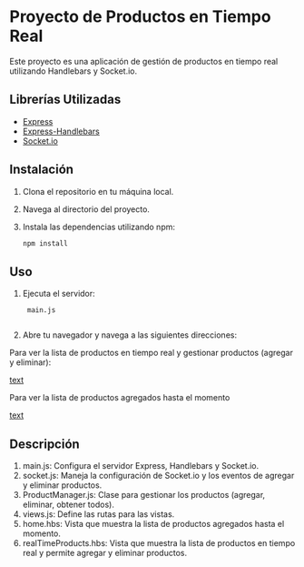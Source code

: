 # Proyecto de Productos en Tiempo Real

Este proyecto es una aplicación de gestión de productos en tiempo real utilizando Handlebars y Socket.io.

## Librerías Utilizadas

- [Express](https://expressjs.com/)
- [Express-Handlebars](https://www.npmjs.com/package/express-handlebars)
- [Socket.io](https://socket.io/)

## Instalación

1. Clona el repositorio en tu máquina local.
2. Navega al directorio del proyecto.
3. Instala las dependencias utilizando npm:

   ```sh
   npm install


## Uso

1. Ejecuta el servidor:

   ```node
    main.js


2. Abre tu navegador y navega a las siguientes direcciones:

Para ver la lista de productos en tiempo real y gestionar productos (agregar y eliminar):

   [text](http://localhost:8080/realtimeproducts)

Para ver la lista de productos agregados hasta el momento

[text](http://localhost:8080/home)



## Descripción
1. main.js: Configura el servidor Express, Handlebars y Socket.io.
2. socket.js: Maneja la configuración de Socket.io y los eventos de agregar y eliminar productos.
3. ProductManager.js: Clase para gestionar los productos (agregar, eliminar, obtener todos).
4. views.js: Define las rutas para las vistas.
5. home.hbs: Vista que muestra la lista de productos agregados hasta el momento.
6. realTimeProducts.hbs: Vista que muestra la lista de productos en tiempo real y permite agregar y eliminar productos.